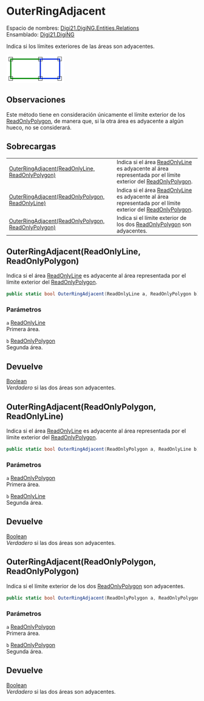 # OuterRingAdjacent

Espacio de nombres: [Digi21.DigiNG.Entities.Relations](../../../)\
Ensamblado: [Digi21.DigiNG](../../../../)

Indica si los límites exteriores de las áreas son adyacentes.

![Área adyacente área](../../../../../../../../../.gitbook/assets/areaadyacentearea.png)

## Observaciones

Este método tiene en consideración únicamente el límite exterior de los [ReadOnlyPolygon](../../../../digi21.diging.entities/clases/readonlypolygon/), de manera que, si la otra área es adyacente a algún hueco, no se considerará.

## Sobrecargas

|                                                                                                                               |                                                                                                                                                                                                                                       |
| ----------------------------------------------------------------------------------------------------------------------------- | ------------------------------------------------------------------------------------------------------------------------------------------------------------------------------------------------------------------------------------- |
| [OuterRingAdjacent(ReadOnlyLine, ReadOnlyPolygon)](outerringadjacent.md#outerringadjacent-readonlyline-readonlypolygon)       | Indica si el área [ReadOnlyLine](../../../../digi21.diging.entities/clases/readonlyline/) es adyacente al área representada por el límite exterior del [ReadOnlyPolygon](../../../../digi21.diging.entities/clases/readonlypolygon/). |
| [OuterRingAdjacent(ReadOnlyPolygon, ReadOnlyLine)](outerringadjacent.md#outerringadjacent-readonlypolygon-readonlyline)       | Indica si el área [ReadOnlyLine](../../../../digi21.diging.entities/clases/readonlyline/) es adyacente al área representada por el límite exterior del [ReadOnlyPolygon](../../../../digi21.diging.entities/clases/readonlypolygon/). |
| [OuterRingAdjacent(ReadOnlyPolygon, ReadOnlyPolygon)](outerringadjacent.md#outerringadjacent-readonlypolygon-readonlypolygon) | Indica si el límite exterior de los dos  [ReadOnlyPolygon](../../../../digi21.diging.entities/clases/readonlypolygon/) son adyacentes.                                                                                                |

## OuterRingAdjacent(ReadOnlyLine, ReadOnlyPolygon)

Indica si el área [ReadOnlyLine](../../../../digi21.diging.entities/clases/readonlyline/) es adyacente al área representada por el límite exterior del [ReadOnlyPolygon](../../../../digi21.diging.entities/clases/readonlypolygon/).

```csharp
public static bool OuterRingAdjacent(ReadOnlyLine a, ReadOnlyPolygon b) 
```

### Parámetros

`a` [ReadOnlyLine](../../../../digi21.diging.entities/clases/readonlyline/)\
Primera área.

`b` [ReadOnlyPolygon](../../../../digi21.diging.entities/clases/readonlypolygon/)\
Segunda área.

## Devuelve

[Boolean](https://docs.microsoft.com/en-us/dotnet/api/system.boolean?view=net-5.0)\
_Verdadero_ si las dos áreas son adyacentes.

## OuterRingAdjacent(ReadOnlyPolygon, ReadOnlyLine)

Indica si el área [ReadOnlyLine](../../../../digi21.diging.entities/clases/readonlyline/) es adyacente al área representada por el límite exterior del [ReadOnlyPolygon](../../../../digi21.diging.entities/clases/readonlypolygon/).

```csharp
public static bool OuterRingAdjacent(ReadOnlyPolygon a, ReadOnlyLine b)
```

### Parámetros

`a` [ReadOnlyPolygon](../../../../digi21.diging.entities/clases/readonlypolygon/)\
Primera área.

`b` [ReadOnlyLine](../../../../digi21.diging.entities/clases/readonlyline/)\
Segunda área.

## Devuelve

[Boolean](https://docs.microsoft.com/en-us/dotnet/api/system.boolean?view=net-5.0)\
_Verdadero_ si las dos áreas son adyacentes.

## OuterRingAdjacent(ReadOnlyPolygon, ReadOnlyPolygon)

Indica si el límite exterior de los dos  [ReadOnlyPolygon](../../../../digi21.diging.entities/clases/readonlypolygon/) son adyacentes.

```csharp
public static bool OuterRingAdjacent(ReadOnlyPolygon a, ReadOnlyPolygon b)
```

### Parámetros

`a` [ReadOnlyPolygon](../../../../digi21.diging.entities/clases/readonlypolygon/)\
Primera área.

`b` [ReadOnlyPolygon](../../../../digi21.diging.entities/clases/readonlypolygon/)\
Segunda área.

## Devuelve

[Boolean](https://docs.microsoft.com/en-us/dotnet/api/system.boolean?view=net-5.0)\
_Verdadero_ si las dos áreas son adyacentes.
